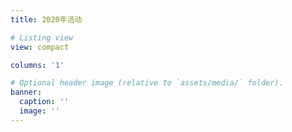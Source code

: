 ```yaml
---
title: 2020年活动

# Listing view
view: compact

columns: '1'

# Optional header image (relative to `assets/media/` folder).
banner:
  caption: ''
  image: ''
---
```


